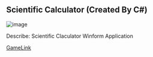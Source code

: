 ## Scientific Calculator (Created By C#)  
 
![image](https://github.com/Tim-HanSheng-Huang/C_Sharp/blob/main/Calculator/Calculator.PNG)  

Describe: Scientific Claculator Winform Application

[GameLink](https://github.com/Tim-HanSheng-Huang/C_Sharp/blob/main/Calculator/Calculator.exe) 

